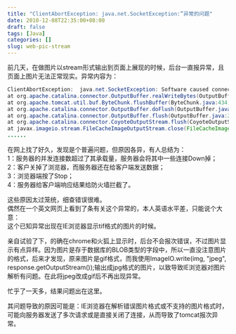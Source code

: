 ```yaml
---
title: "ClientAbortException: java.net.SocketException:”异常的问题"
date: 2010-12-08T22:35:00+08:00
draft: false
tags: [Java]
categories: []
slug: web-pic-stream
---
```


前几天，在做图片以stream形式输出到页面上展现的时候，后台一直报异常，且页面上图片无法正常现实。异常内容为：  
```java
ClientAbortException:  java.net.SocketException: Software caused connection abort: socket write error  
at org.apache.catalina.connector.OutputBuffer.realWriteBytes(OutputBuffer.java:358)  
at org.apache.tomcat.util.buf.ByteChunk.flushBuffer(ByteChunk.java:434)  
at org.apache.catalina.connector.OutputBuffer.doFlush(OutputBuffer.java:309)  
at org.apache.catalina.connector.OutputBuffer.flush(OutputBuffer.java:288)    
at org.apache.catalina.connector.CoyoteOutputStream.flush(CoyoteOutputStream.java:98)  
at javax.imageio.stream.FileCacheImageOutputStream.close(FileCacheImageOutputStream.java:213)  
......  
```

在网上找了好久，发现是个普遍问题，但原因各异，有人总结为：  
1：服务器的并发连接数超过了其承载量，服务器会将其中一些连接Down掉；  
2：客户关掉了浏览器，而服务器还在给客户端发送数据；  
3：浏览器端按了Stop；  
4：服务器给客户端响应结果给防火墙拦截了。  

这些原因太过笼统，细查错误很难。  
偶然在一个英文网页上看到了条有关这个异常的，本人英语水平差，只能说个大意：  
这个已知异常出现在IE浏览器显示tif格式的图片的时候。  

亲自试验了下，的确在chrome和火狐上显示时，后台不会报次错误，不过图片显示有点异样。因为图片是存于数据库的BLOB类型的字段中，所以一直没注意图片的格式，后来才发现，原来图片是gif格式，而我使用ImageIO.write(img, "jpeg", response.getOutputStream());输出成jpg格式的图片，以致导致IE浏览器对图片解析有问题。在此将jpeg改成gif后不再出现异常。  

忙乎了一天多，结果问题出在这里。  

其问题导致的原因可能是：IE浏览器在解析错误图片格式或不支持的图片格式时，可能向服务器发送了多次请求或是直接关闭了连接，从而导致了tomcat报次异常。   
